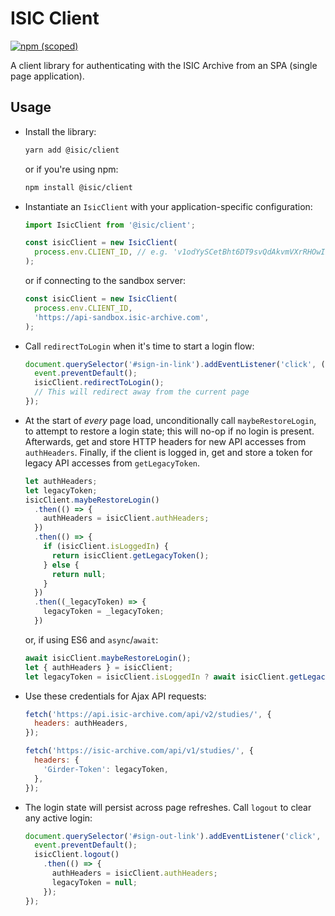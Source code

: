 # ISIC Client
[![npm (scoped)](https://img.shields.io/npm/v/@isic/client)](https://www.npmjs.com/package/@isic/client)

A client library for authenticating with the ISIC Archive from an SPA (single page application).

## Usage
* Install the library:
  ```bash
  yarn add @isic/client
  ```

  or if you're using npm:
  ```bash
  npm install @isic/client
  ```

* Instantiate an `IsicClient` with your application-specific configuration:
  ```js
  import IsicClient from '@isic/client';

  const isicClient = new IsicClient(
    process.env.CLIENT_ID, // e.g. 'v1odYySCetBht6DT9svQdAkvmVXrRHOwIIGNk6JG'
  );
  ```

  or if connecting to the sandbox server:
  ```js
  const isicClient = new IsicClient(
    process.env.CLIENT_ID,
    'https://api-sandbox.isic-archive.com',
  );
  ```

* Call `redirectToLogin` when it's time to start a login flow:
  ```js
  document.querySelector('#sign-in-link').addEventListener('click', (event) => {
    event.preventDefault();
    isicClient.redirectToLogin();
    // This will redirect away from the current page
  });
  ```

* At the start of *every* page load, unconditionally call `maybeRestoreLogin`, to attempt to
  restore a login state; this will no-op if no login is present. Afterwards, get and store HTTP
  headers for new API accesses from `authHeaders`. Finally, if the client is logged in, get and store
  a token for legacy API accesses from `getLegacyToken`.
  ```js
  let authHeaders;
  let legacyToken;
  isicClient.maybeRestoreLogin()
    .then(() => {
      authHeaders = isicClient.authHeaders;
    })
    .then(() => {
      if (isicClient.isLoggedIn) {
        return isicClient.getLegacyToken();
      } else {
        return null;
      }
    })
    .then((_legacyToken) => {
      legacyToken = _legacyToken;
    })
  ```

  or, if using ES6 and `async`/`await`:
  ```js
  await isicClient.maybeRestoreLogin();
  let { authHeaders } = isicClient;
  let legacyToken = isicClient.isLoggedIn ? await isicClient.getLegacyToken() : null;
  ```

* Use these credentials for Ajax API requests:
  ```js
  fetch('https://api.isic-archive.com/api/v2/studies/', {
    headers: authHeaders,
  });

  fetch('https://isic-archive.com/api/v1/studies/', {
    headers: {
      'Girder-Token': legacyToken,
    },
  });
  ```

* The login state will persist across page refreshes. Call `logout` to clear any active login:
  ```js
  document.querySelector('#sign-out-link').addEventListener('click', (event) => {
    event.preventDefault();
    isicClient.logout()
      .then(() => {
        authHeaders = isicClient.authHeaders;
        legacyToken = null;
      });
  });
  ```
